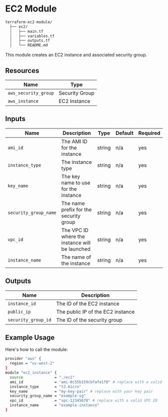 # EC2 Module
```bash
terraform-ec2-module/
  ├── ec2/
  │   ├── main.tf
  │   ├── variables.tf
  │   ├── outputs.tf
  │   └── README.md
```
This module creates an EC2 instance and associated security group.

## Resources

| Name                   | Type             |
|------------------------|------------------|
| `aws_security_group`   | Security Group   |
| `aws_instance`         | EC2 Instance     |

## Inputs

| Name                  | Description                             | Type   | Default | Required |
|-----------------------|-----------------------------------------|--------|---------|----------|
| `ami_id`              | The AMI ID for the instance             | string | n/a     | yes      |
| `instance_type`       | The instance type                       | string | n/a     | yes      |
| `key_name`            | The key name to use for the instance    | string | n/a     | yes      |
| `security_group_name` | The name prefix for the security group  | string | n/a     | yes      |
| `vpc_id`              | The VPC ID where the instance will be launched | string | n/a     | yes      |
| `instance_name`       | The name of the instance                | string | n/a     | yes      |

## Outputs

| Name                | Description                       |
|---------------------|-----------------------------------|
| `instance_id`       | The ID of the EC2 instance        |
| `public_ip`         | The public IP of the EC2 instance |
| `security_group_id` | The ID of the security group      |


## Example Usage
Here's how to call the module:

``` bash
provider "aws" {
  region = "us-west-2"
}
module "ec2_instance" {
  source              = "./ec2"
  ami_id              = "ami-0c55b159cbfafe1f0" # replace with a valid AMI ID
  instance_type       = "t2.micro"
  key_name            = "my-key-pair" # replace with your key pair
  security_group_name = "example-sg"
  vpc_id              = "vpc-12345678" # replace with a valid VPC ID
  instance_name       = "example-instance"
}
```
